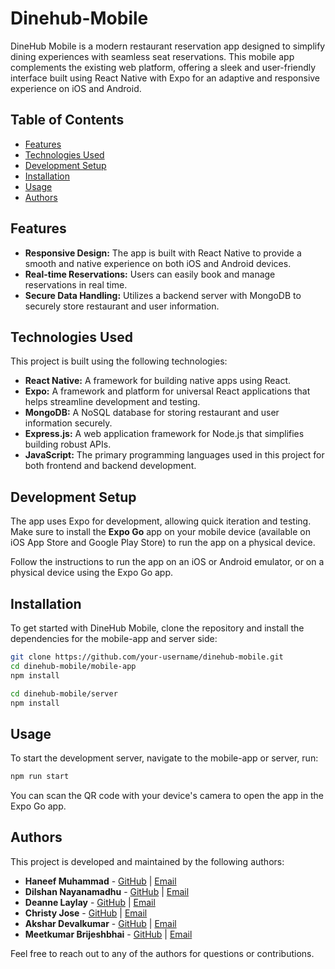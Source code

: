 # Dinehub-Mobile

DineHub Mobile is a modern restaurant reservation app designed to simplify dining experiences with seamless seat reservations. This mobile app complements the existing web platform, offering a sleek and user-friendly interface built using React Native with Expo for an adaptive and responsive experience on iOS and Android.

## Table of Contents
- [Features](#features)
- [Technologies Used](#technologies-used)
- [Development Setup](#development-setup)
- [Installation](#installation)
- [Usage](#usage)
- [Authors](#authors)

## Features
- **Responsive Design:** The app is built with React Native to provide a smooth and native experience on both iOS and Android devices.
- **Real-time Reservations:** Users can easily book and manage reservations in real time.
- **Secure Data Handling:** Utilizes a backend server with MongoDB to securely store restaurant and user information.

## Technologies Used
This project is built using the following technologies:

- **React Native:** A framework for building native apps using React.
- **Expo:** A framework and platform for universal React applications that helps streamline development and testing.
- **MongoDB:** A NoSQL database for storing restaurant and user information securely.
- **Express.js:** A web application framework for Node.js that simplifies building robust APIs.
- **JavaScript:** The primary programming languages used in this project for both frontend and backend development.

## Development Setup
The app uses Expo for development, allowing quick iteration and testing.
Make sure to install the **Expo Go** app on your mobile device (available on iOS App Store and Google Play Store) to run the app on a physical device.

Follow the instructions to run the app on an iOS or Android emulator, or on a physical device using the Expo Go app.

## Installation
To get started with DineHub Mobile, clone the repository and install the dependencies for the mobile-app and server side:
```bash
git clone https://github.com/your-username/dinehub-mobile.git
cd dinehub-mobile/mobile-app
npm install

cd dinehub-mobile/server
npm install
```

## Usage
To start the development server, navigate to the mobile-app or server, run:
```bash
npm run start
```
You can scan the QR code with your device's camera to open the app in the Expo Go app.

## Authors
This project is developed and maintained by the following authors:

- **Haneef Muhammad** - [GitHub](https://github.com/haneefmhmmd) | [Email](mailto:haneefmhmmd@gmail.com)
- **Dilshan Nayanamadhu** - [GitHub](https://github.com/author2) | [Email](mailto:author2@example.com)
- **Deanne Laylay** - [GitHub](https://github.com/author3) | [Email](mailto:author3@example.com)
- **Christy Jose** - [GitHub](https://github.com/author4) | [Email](mailto:author4@example.com)
- **Akshar Devalkumar** - [GitHub](https://github.com/author5) | [Email](mailto:author5@example.com)
- **Meetkumar Brijeshbhai** - [GitHub](https://github.com/meetp0108) | [Email](mailto:meet36043@gmail.com)

Feel free to reach out to any of the authors for questions or contributions.
